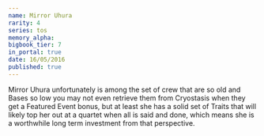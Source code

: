 ```yaml
---
name: Mirror Uhura
rarity: 4
series: tos
memory_alpha:
bigbook_tier: 7
in_portal: true
date: 16/05/2016
published: true
---
```


Mirror Uhura unfortunately is among the set of crew that are so old and Bases so low you may not even retrieve them from Cryostasis when they get a Featured Event bonus, but at least she has a solid set of Traits that will likely  top her out at a quartet when all is said and done, which means she is a worthwhile long term investment from that perspective.
